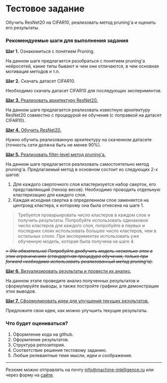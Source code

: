 # Тестовое задание
Обучить ResNet20 на CIFAR10, реализовать метод pruning'а и оценить его результаты.


### Рекомендуемые шаги для выполнения задания  
**Шаг 1.** Ознакомиться с понятием Pruning.  

На данном шаге предлагается разобраться с понятием pruning'а нейросетей, какие типы бывают и чем они отличаются, в чем основная мотивация методов и т.п.

**Шаг 2.** Скачать датасет CIFAR10.

Необходимо скачать датасет CIFAR10 для последующих экспериментов.

[**Шаг 3.** Реализовать архитектуру ResNet20.](https://github.com/7CD/MILTestTasks/blob/task/Pruning/src/resnet/resnet20.py)

На данном шаге предлагается реализовать известную архитектуру ResNet20 совместно с процедурой ее обучения (с поправкой на датасет CIFAR10).

[**Шаг 4.** Обучить ResNet20.](https://github.com/7CD/MILTestTasks/blob/task/Pruning/notebooks/1_Training.ipynb)

Нужно обучить реализованную архитектуру на скаченном датасете (точность сети должна быть не менее 90%).  

[**Шаг 5.** Реализовать filter-level метод pruning'а.](https://github.com/7CD/MILTestTasks/blob/task/Pruning/src/pruning/cluster_pruning.py) 

На данном шаге предлагается реализовать самостоятельно метод pruning'а. Предлагаемый метод в основном состоит из следующих 2-х шагов:  
1. Для каждого сверточного слоя кластеризуется набор сверток, его представляющий (тензор весов). Необходимо проводить отдельную кластеризацию для каждого слоя.
2. Каждая исходная свертка в определенном слое заменяется на центроид кластера, к которому она была отнесена на шаге 1.

> Требуется проварьировать число кластеров в каждом слое и получить результаты. Попробуйте использовать одинаковое число кластеров для каждого слоя, попробуйте в первых и последних слоях использовать большее число кластеров, чем в остальных слоях. При экспериментах использовать уже обученную модель, которая была получена на шаге 4.  

~~> _(Не обязательно) Попробуйте дообучить модель несколько эпох в этих ограничениях (стандартная процедура обучения, только при forward необходимо использовать реализованный метод pruning'а)._~~

[**Шаг 6.** Визуализировать результаты и провести их анализ.](https://github.com/7CD/MILTestTasks/blob/task/Pruning/notebooks/2_Pruning.ipynb)  

На данном этапе проведите анализ полученных результатов и сформулируйте выводы, а также постройте графики для демонстрации этих выводов.

[**Шаг 7.** Сформулировать идеи для улучшения текущих результатов.](https://github.com/7CD/MILTestTasks/blob/task/Pruning/notebooks/2_Pruning.ipynb)

Предложите свои идеи, как можно улучшить текущие результаты.


### Что будет оцениваться?
1. Оформление кода на github.
2. Оформление результатов.
3. Структура репозитория.
4. Соответствие решения тестовому заданию.
5. Любые релевантные теме мысли, идеи и соображения.

---

Резюме можно отправлять на почту info@machine-intelligence.ru или через форму на [сайте](http://machine-intelligence.ru/page11641715.html#Vacancy).
